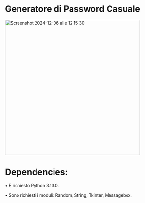# Generatore di Password Casuale
<img width="443" alt="Screenshot 2024-12-06 alle 12 15 30" src="https://github.com/user-attachments/assets/6b38b1ae-327b-4cd0-9494-7d80702e2534">

# Dependencies:

• È richiesto Python 3.13.0.

• Sono richiesti i moduli: Random, String, Tkinter, Messagebox.
